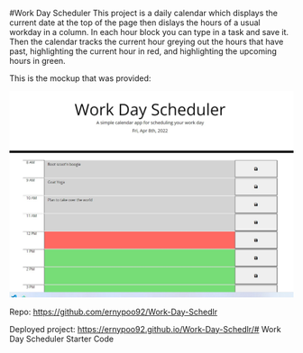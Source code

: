 #Work Day Scheduler
This project is a daily calendar which displays the current date at the top of the page then dislays the hours of a usual workday in a column. In each hour block you can type in a task and save it. Then the calendar tracks the current hour greying out the hours that have past, highlighting the current hour in red, and highlighting the upcoming hours in green.

This is the mockup that was provided:

![alt text](./Assets/image/workdayscreenshot.jpg)

Repo: https://github.com/ernypoo92/Work-Day-Schedlr

Deployed project: https://ernypoo92.github.io/Work-Day-Schedlr/# Work Day Scheduler Starter Code
